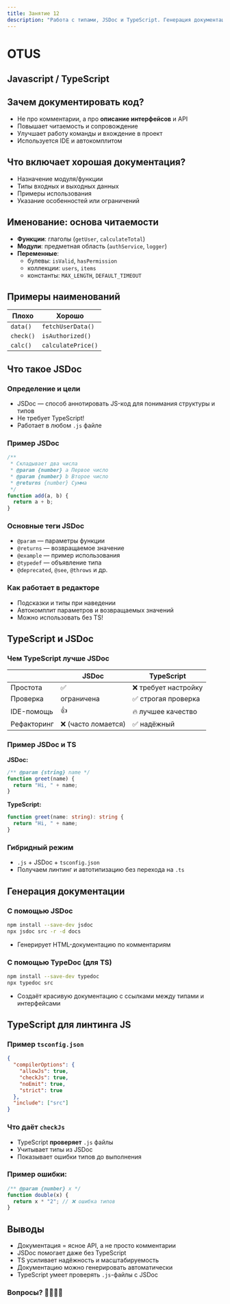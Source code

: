 ```yaml
---
title: Занятие 12
description: "Работа с типами, JSDoc и TypeScript. Генерация документации и линтинг JS-файлов с типами"
---
```


# OTUS

## Javascript / TypeScript

<!--v-->

## Зачем документировать код?

- Не про комментарии, а про **описание интерфейсов** и API
- Повышает читаемость и сопровождение
- Улучшает работу команды и вхождение в проект
- Используется IDE и автокомплитом

<!--v-->

## Что включает хорошая документация?

- Назначение модуля/функции
- Типы входных и выходных данных
- Примеры использования
- Указание особенностей или ограничений

<!--v-->

## Именование: основа читаемости

- **Функции**: глаголы (`getUser`, `calculateTotal`)
- **Модули**: предметная область (`authService`, `logger`)
- **Переменные**:
    - булевы: `isValid`, `hasPermission`
    - коллекции: `users`, `items`
    - константы: `MAX_LENGTH`, `DEFAULT_TIMEOUT`

<!--v-->

## Примеры наименований

| Плохо     | Хорошо             |
| --------- | ------------------ |
| `data()`  | `fetchUserData()`  |
| `check()` | `isAuthorized()`   |
| `calc()`  | `calculatePrice()` |

<!--s-->

## Что такое JSDoc

<!--v-->

### Определение и цели

- JSDoc — способ аннотировать JS-код для понимания структуры и типов
- Не требует TypeScript!
- Работает в любом `.js` файле

<!--v-->

### Пример JSDoc

```js
/**
 * Складывает два числа
 * @param {number} a Первое число
 * @param {number} b Второе число
 * @returns {number} Сумма
 */
function add(a, b) {
  return a + b;
}
```

<!--v-->

### Основные теги JSDoc

- `@param` — параметры функции
- `@returns` — возвращаемое значение
- `@example` — пример использования
- `@typedef` — объявление типа
- `@deprecated`, `@see`, `@throws` и др.

<!--v-->

### Как работает в редакторе

- Подсказки и типы при наведении
- Автокомплит параметров и возвращаемых значений
- Можно использовать без TS!

<!--s-->

## TypeScript и JSDoc

<!--v-->

### Чем TypeScript лучше JSDoc

|             | JSDoc               | TypeScript           |
| ----------- | ------------------- | -------------------- |
| Простота    | ✅                  | ❌ требует настройку |
| Проверка    | ограничена          | ✅ строгая проверка  |
| IDE-помощь  | 👍                  | 🔥 лучшее качество   |
| Рефакторинг | ❌ (часто ломается) | ✅ надёжный          |

<!--v-->

### Пример JSDoc и TS

**JSDoc:**

```js
/** @param {string} name */
function greet(name) {
  return "Hi, " + name;
}
```

**TypeScript:**

```ts
function greet(name: string): string {
  return "Hi, " + name;
}
```

<!--v-->

### Гибридный режим

- `.js` + JSDoc + `tsconfig.json`
- Получаем линтинг и автотипизацию без перехода на `.ts`

<!--s-->

## Генерация документации

<!--v-->

### С помощью JSDoc

```bash
npm install --save-dev jsdoc
npx jsdoc src -r -d docs
```

- Генерирует HTML-документацию по комментариям

<!--v-->

### С помощью TypeDoc (для TS)

```bash
npm install --save-dev typedoc
npx typedoc src
```

- Создаёт красивую документацию с ссылками между типами и интерфейсами

<!--s-->

## TypeScript для линтинга JS

<!--v-->

### Пример `tsconfig.json`

```json
{
  "compilerOptions": {
    "allowJs": true,
    "checkJs": true,
    "noEmit": true,
    "strict": true
  },
  "include": ["src"]
}
```

<!--v-->

### Что даёт `checkJs`

- TypeScript **проверяет** `.js` файлы
- Учитывает типы из JSDoc
- Показывает ошибки типов до выполнения

<!--v-->

### Пример ошибки:

```js
/** @param {number} x */
function double(x) {
  return x * "2"; // ❌ ошибка типов
}
```

<!--s-->

## Выводы

<!--v-->

- Документация = ясное API, а не просто комментарии
- JSDoc помогает даже без TypeScript
- TS усиливает надёжность и масштабируемость
- Документацию можно генерировать автоматически
- TypeScript умеет проверять `.js`-файлы с JSDoc

<!--v-->

### Вопросы? 🙋‍♀️🙋‍♂️
